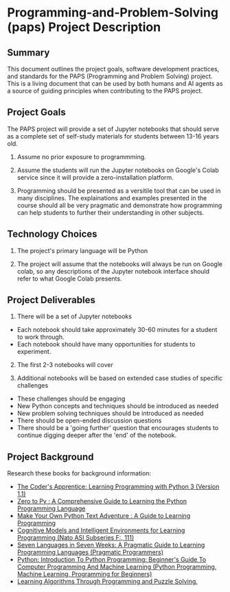 # Programming-and-Problem-Solving (paps)  Project Description

## Summary

This document outlines the project goals, software development practices, and standards
for the PAPS (Programming and Problem Solving) project. This is a living document that can be used by both humans and
AI agents as a source of guiding principles when contributing to the PAPS project.

## Project Goals

The PAPS project will provide a set of Jupyter notebooks that should serve as a complete set of self-study materials for 
students between 13-16 years old.  

1) Assume no prior exposure to programmming.

2) Assume the students will run the Jupyter notebooks on Google's Colab service since it will provide a zero-installation platform.

3) Programming should be presented as a versitile tool that can be used in many disciplines.  The explainations and examples presented in the course should all be very pragmatic and demonstrate how programming can help students to further their understanding in other subjects.  


## Technology Choices

1) The project's primary language will be Python

2) The project will assume that the notebooks will always be run on Google colab, so any descriptions of the Jupyter notebook interface should refer to what Google Colab presents.

## Project Deliverables

1) There will be a set of Jupyter notebooks
  * Each notebook should take approximately 30-60 minutes for a student to work through.
  * Each notebook should have many opportunities for students to experiment.

2) The first 2-3 notebooks will cover

3) Additional notebooks will be based on extended case studies of specific challenges
  * These challenges should be engaging
  * New Python concepts and techniques should be introduced as needed
  * New problem solving techniques should be introduced as needed
  * There should be open-ended discussion questions
  * There should be a 'going further' question that encourages students to continue digging deeper after the 'end' of the notebook.

## Project Background

Research these books for background information:

* [The Coder's Apprentice: Learning Programming with Python 3 (Version 1.1)](https://annas-archive.org/md5/8212681b58208f9d05dfc99192901350)
* [Zero to Py : A Comprehensive Guide to Learning the Python Programming Language](https://annas-archive.org/md5/944741a690c5cfa1e67ba614981767ec)
* [Make Your Own Python Text Adventure : A Guide to Learning Programming](https://annas-archive.org/md5/334655ad8f40397710bf1394c947cd6e)
* [Cognitive Models and Intelligent Environments for Learning Programming (Nato ASI Subseries F:, 111)](https://annas-archive.org/md5/f3089258ecac737d96ed51f4151c79f0)
* [Seven Languages in Seven Weeks: A Pragmatic Guide to Learning Programming Languages (Pragmatic Programmers)](https://annas-archive.org/md5/273f1bdd83328f3dc08de8b76324d71d)
* [Python: Introduction To Python Programming: Beginner's Guide To Computer Programming And Machine Learning (Python Programming, Machine Learning, Programming for Beginners)](https://annas-archive.org/md5/34994d824c4a5143016649a3cff7b963)
* [Learning Algorithms Through Programming and Puzzle Solving.](https://annas-archive.org/md5/ccf5c7cc60b885fecb510b84f52adcfb)

